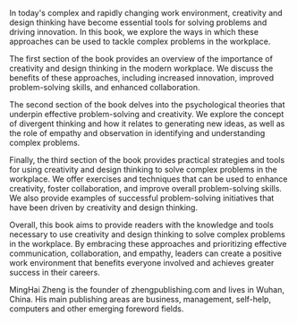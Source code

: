 
In today's complex and rapidly changing work environment, creativity and design thinking have become essential tools for solving problems and driving innovation. In this book, we explore the ways in which these approaches can be used to tackle complex problems in the workplace.

The first section of the book provides an overview of the importance of creativity and design thinking in the modern workplace. We discuss the benefits of these approaches, including increased innovation, improved problem-solving skills, and enhanced collaboration.

The second section of the book delves into the psychological theories that underpin effective problem-solving and creativity. We explore the concept of divergent thinking and how it relates to generating new ideas, as well as the role of empathy and observation in identifying and understanding complex problems.

Finally, the third section of the book provides practical strategies and tools for using creativity and design thinking to solve complex problems in the workplace. We offer exercises and techniques that can be used to enhance creativity, foster collaboration, and improve overall problem-solving skills. We also provide examples of successful problem-solving initiatives that have been driven by creativity and design thinking.

Overall, this book aims to provide readers with the knowledge and tools necessary to use creativity and design thinking to solve complex problems in the workplace. By embracing these approaches and prioritizing effective communication, collaboration, and empathy, leaders can create a positive work environment that benefits everyone involved and achieves greater success in their careers.

MingHai Zheng is the founder of zhengpublishing.com and lives in Wuhan, China. His main publishing areas are business, management, self-help, computers and other emerging foreword fields.
